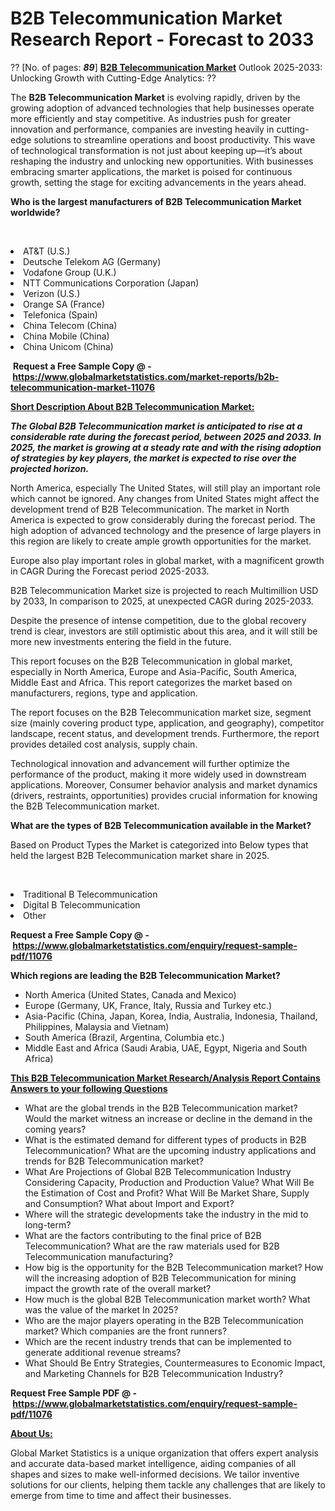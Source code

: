 <H1>B2B Telecommunication Market Research Report - Forecast to 2033</H1><p>?? [No. of pages:&nbsp;<strong><em>89</em></strong>]&nbsp;<strong><a href="https://www.globalmarketstatistics.com/market-reports/b2b-telecommunication-market-11076">B2B Telecommunication&nbsp;Market</a></strong>&nbsp;Outlook 2025-2033: Unlocking Growth with Cutting-Edge Analytics: ??</p><p>The <strong>B2B Telecommunication Market</strong> is evolving rapidly, driven by the growing adoption of advanced technologies that help businesses operate more efficiently and stay competitive. As industries push for greater innovation and performance, companies are investing heavily in cutting-edge solutions to streamline operations and boost productivity. This wave of technological transformation is not just about keeping up&mdash;it&rsquo;s about reshaping the industry and unlocking new opportunities. With businesses embracing smarter applications, the market is poised for continuous growth, setting the stage for exciting advancements in the years ahead.</p><p><strong>Who is the largest manufacturers of B2B Telecommunication Market worldwide?</strong></p><p>&nbsp;<li>AT&T (U.S.)<li> Deutsche Telekom AG (Germany)<li> Vodafone Group (U.K.)<li> NTT Communications Corporation (Japan)<li> Verizon (U.S.)<li> Orange SA (France)<li> Telefonica (Spain)<li> China Telecom (China)<li> China Mobile (China)<li> China Unicom (China)</p><p>&nbsp;<strong>Request a Free Sample Copy @ -&nbsp;<a href="https://www.globalmarketstatistics.com/market-reports/b2b-telecommunication-market-11076">https://www.globalmarketstatistics.com/market-reports/b2b-telecommunication-market-11076</a></strong></p><p><strong><u>Short Description About B2B Telecommunication Market:</u></strong></p><p><strong><em>The Global B2B Telecommunication market is anticipated to rise at a considerable rate during the forecast period, between 2025 and 2033. In 2025, the market is growing at a steady rate and with the rising adoption of strategies by key players, the market is expected to rise over the projected horizon.</em></strong></p><p>North America, especially The United States, will still play an important role which cannot be ignored. Any changes from United States might affect the development trend of B2B Telecommunication. The market in North America is expected to grow considerably during the forecast period. The high adoption of advanced technology and the presence of large players in this region are likely to create ample growth opportunities for the market.</p><p>Europe also play important roles in global market, with a magnificent growth in CAGR During the Forecast period 2025-2033.</p><p>B2B Telecommunication Market size is projected to reach Multimillion USD by 2033, In comparison to 2025, at unexpected CAGR during 2025-2033.</p><p>Despite the presence of intense competition, due to the global recovery trend is clear, investors are still optimistic about this area, and it will still be more new investments entering the field in the future.</p><p>This report focuses on the B2B Telecommunication in global market, especially in North America, Europe and Asia-Pacific, South America, Middle East and Africa. This report categorizes the market based on manufacturers, regions, type and application.</p><p>The report focuses on the B2B Telecommunication market size, segment size (mainly covering product type, application, and geography), competitor landscape, recent status, and development trends. Furthermore, the report provides detailed cost analysis, supply chain.</p><p>Technological innovation and advancement will further optimize the performance of the product, making it more widely used in downstream applications. Moreover, Consumer behavior analysis and market dynamics (drivers, restraints, opportunities) provides crucial information for knowing the B2B Telecommunication market.</p><p><strong>What are the types of B2B Telecommunication available in the Market?</strong></p><p>Based on Product Types the Market is categorized into Below types that held the largest B2B Telecommunication market share in 2025.</p><p>&nbsp;<li>Traditional B Telecommunication<li> Digital B Telecommunication<li> Other&nbsp;</p><p><strong>Request a Free Sample Copy @ -&nbsp;<a href="https://www.globalmarketstatistics.com/enquiry/request-sample-pdf/11076">https://www.globalmarketstatistics.com/enquiry/request-sample-pdf/11076</a></strong></p><p><strong>Which regions are leading the B2B Telecommunication Market?</strong></p><ul><li>North America (United States, Canada and Mexico)</li><li>Europe (Germany, UK, France, Italy, Russia and Turkey etc.)</li><li>Asia-Pacific (China, Japan, Korea, India, Australia, Indonesia, Thailand, Philippines, Malaysia and Vietnam)</li><li>South America (Brazil, Argentina, Columbia etc.)</li><li>Middle East and Africa (Saudi Arabia, UAE, Egypt, Nigeria and South Africa)</li></ul><p><strong><u>This B2B Telecommunication Market Research/Analysis Report Contains Answers to your following Questions</u></strong></p><ul><li>What are the global trends in the B2B Telecommunication market? Would the market witness an increase or decline in the demand in the coming years?</li><li>What is the estimated demand for different types of products in B2B Telecommunication? What are the upcoming industry applications and trends for B2B Telecommunication market?</li><li>What Are Projections of Global B2B Telecommunication Industry Considering Capacity, Production and Production Value? What Will Be the Estimation of Cost and Profit? What Will Be Market Share, Supply and Consumption? What about Import and Export?</li><li>Where will the strategic developments take the industry in the mid to long-term?</li><li>What are the factors contributing to the final price of B2B Telecommunication? What are the raw materials used for B2B Telecommunication manufacturing?</li><li>How big is the opportunity for the B2B Telecommunication market? How will the increasing adoption of B2B Telecommunication for mining impact the growth rate of the overall market?</li><li>How much is the global B2B Telecommunication market worth? What was the value of the market In 2025?</li><li>Who are the major players operating in the B2B Telecommunication market? Which companies are the front runners?</li><li>Which are the recent industry trends that can be implemented to generate additional revenue streams?</li><li>What Should Be Entry Strategies, Countermeasures to Economic Impact, and Marketing Channels for B2B Telecommunication Industry?</li></ul><p><strong>Request Free Sample PDF @ -&nbsp;<a href="https://www.globalmarketstatistics.com/enquiry/request-sample-pdf/11076">https://www.globalmarketstatistics.com/enquiry/request-sample-pdf/11076</a></strong></p><p><strong><u>About Us:</u></strong></p><p>Global Market Statistics&nbsp;is a unique organization that offers expert analysis and accurate data-based market intelligence, aiding companies of all shapes and sizes to make well-informed decisions. We tailor inventive solutions for our clients, helping them tackle any challenges that are likely to emerge from time to time and affect their businesses.</p>
